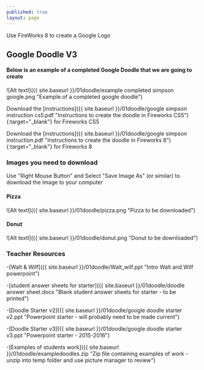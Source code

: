 ```yaml
---
published: true
layout: page
---
```

Use FireWorks 8 to create a Google Logo


## **Google Doodle V3**

#### Below is an example of a completed Google Doodle that we are going to create

![Alt textl]({{ site.baseurl }}/01doodle/example completed simpson google.png "Example of a completed google doodle")

Download the [instructions]({{ site.baseurl }}/01doodle/google simpson instruction cs5.pdf "Instructions to create the doodle in Fireworks CS5"){:target="_blank"} for Fireworks CS5

Download the [instructions]({{ site.baseurl }}/01doodle/google simpson instruction.pdf "Instructions to create the doodle in Fireworks 8"){:target="_blank"} for Fireworks 8

### **Images you need to download**
Use "Right Mouse Button" and Select "Save Image As" (or similar) to download the image to your computer

#### Pizza

![Alt textl]({{ site.baseurl }}/01doodle/pizza.png "Pizza to be downloaded") 
 
#### Donut

![Alt textl]({{ site.baseurl }}/01doodle/donut.png "Donut to be downloaded")


### Teacher Resources

-[Walt & Wilf]({{ site.baseurl }}/01doodle/Walt_wilf.ppt  "Intro Walt and Wilf powerpoint")

-[student answer sheets for starter]({{ site.baseurl }}/01doodle/doodle answer sheet.docx  "Blank student answer sheets for starter - to be printed")

-[Doodle Starter v2]({{ site.baseurl }}/01doodle/google doodle starter v2.ppt  "Powerpoint starter - will probably need to be made current")

-[Doodle Starter v3]({{ site.baseurl }}/01doodle/google doodle starter v3.ppt  "Powerpoint starter - 2015-2016")

-[Examples of students work]({{ site.baseurl }}/01doodle/exampledoodles.zip  "Zip file containing examples of work - unzip into temp folder and use picture manager to review")
 




